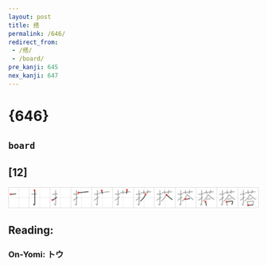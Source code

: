 ```yaml
---
layout: post
title: 搭
permalink: /646/
redirect_from:
 - /搭/
 - /board/
pre_kanji: 645
nex_kanji: 647
---
```


# {646}

## `board`

## [12]

<div class="stroke"><img src="../images/E690AD.png" /></div>

## Reading:

### On-Yomi: トウ
